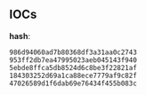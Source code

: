 
## IOCs

__hash__:

```text
986d94060ad7b80368df3a31aa0c2743
953ff2db7ea47995023aeb045143f940
5ebde8ffca5db8524d6c8be3f22821af
184303252d69a1ca88ece7779af9c82f
47026589d1f6dab69e76434f455b083c
```